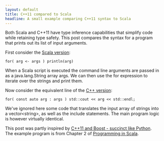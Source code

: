 ```yaml
---
layout: default
title: C++11 compared to Scala 
headline: A small example comparing C++11 syntax to Scala
---
```


Both Scala and C++11 have type inference capabilities that simplify code 
while retaining type safety.  This post compares the syntax for a program
that prints out its list of input arguments.

First consider the [Scala version](https://gist.github.com/mattmcd/5227882):

    for( arg <- args ) println(arg)

When a Scala script is executed the command line arguments are passed in 
as a java.lang.String array args.  We can then use the for expression
to iterate over the strings and print them. 

Now consider the equivalent line of the [C++ version](https://gist.github.com/mattmcd/5227865):

    for( const auto arg : args ) std::cout << arg << std::endl;

We've ignored here some code that translates the input array of strings into a vector&lt;string&gt;,
as well as the include statements.  The main program logic is however virtually identical.

This post was partly inspired by [C++11 and Boost - succinct like Python](bit.ly/Tuhdiq).  
The example program is from Chapter 2 of 
[Programming in Scala](http://www.amazon.co.uk/Programming-Scala-2nd-Martin-Odersky/dp/0981531644).

